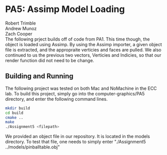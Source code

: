 # PA5: Assimp Model Loading

Robert Trimble  
Andrew Munoz  
Zach Cooper  
The following prject builds off of code from PA1. This time though, the object is loaded using Assimp. By using the Assimp importer, a given object file is extracted, and the appropraite verticies and faces are pulled. We also continued to us the previous two vectors, Verticies and Indicies, so that our render function did not need to be change.  


## Building and Running
The following project was tested on both Mac and NoMachine in the ECC lab. To build this project, simply go into the computer-graphics/PA5 directory, and enter the following command lines.

```bash
mkdir build
cd build
cmake ..
make
./Assignment5 <filepath>
```
  
We provided an object file in our repository. It is located in the models directory. To test that file, one needs to simply enter "./Assignment5 ../models/pinballtable.obj"
